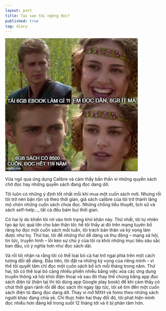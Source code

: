 ```yaml
---
layout: post
title: Tại sao tôi ngừng đọc?
published: true
tag: diary
---
```




![Tải sách nhiều](/assets/images/taisachnhieu.png)

Vừa ngó qua ứng dụng Calibre và cảm thấy bần thần vì những quyển sách chờ đọc hay những quyển sách đang đọc dang dở.

Tôi luôn có những ý định tốt nhất mỗi khi mua một cuốn sách mới. Nhưng rồi tôi trở nên bận rộn và theo thời gian, giá sách calibre của tôi trở thành lăng mộ chôn những cuốn sách chưa đọc. Những chồng tiểu thuyết, lịch sử và sách self-help..., tất cả đều bám bụi thời gian.

Có hai lý do khiến tôi rơi vào tình trạng khó khăn này. Thứ nhất, tôi tự nhiên tạo áp lực quá lớn cho bản thân tôi: hễ tôi thấy ai đó trên mạng tuyên bố rằng họ đọc một cuốn sách mỗi tuần, tôi trách bản thân và kỳ vọng làm được như họ. Thứ hai, tôi để những thứ dễ dàng và thụ động – mạng xã hội, tin tức, truyền hình – lôi kéo sự chú ý của tôi ra khỏi những mục tiêu sâu sắc ban đầu, có ý nghĩa hơn như đọc sách dài.

Và rồi tôi nhận ra rằng tôi có thể loại bỏ cả hai trở ngại phía trên một cách tương đối dễ dàng. Đầu tiên, tôi đặt ra những kỳ vọng của riêng mình – vì thế tôi quyết tâm chỉ đọc một cuốn sách bổ ích mỗi tháng trong năm. Thứ hai, tôi có thể loại bỏ càng nhiều phiền nhiễu bằng việc xóa các ứng dụng truyền thông xã hội khỏi điện thoại và sau đó thay thế chúng bằng app đọc sách điện tử (hiện tại thì tôi dùng app Google play book) để khi cảm thấy có chút thời gian rảnh rỗi để đọc sách thì ngay lập tức, tôi sẽ tìm đến một cuốn sách điện tử đang đọc dang dỡ. Thay vì mở MXH và fomo theo những sách người khác đang chia sẻ. Chỉ thực hiện hai thay đổi đó, tôi phát hiện mình đọc nhiều hơn đáng kể trong suốt 12 tháng tới và ít bị phân tâm hơn.
